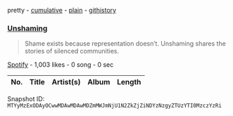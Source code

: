 pretty - [cumulative](/playlists/cumulative/37i9dQZF1DWWGquR9lelQD.md) - [plain](/playlists/plain/37i9dQZF1DWWGquR9lelQD) - [githistory](https://github.githistory.xyz/mackorone/spotify-playlist-archive/blob/main/playlists/plain/37i9dQZF1DWWGquR9lelQD)

### [Unshaming](https://open.spotify.com/playlist/37i9dQZF1DWWGquR9lelQD)

> Shame exists because representation doesn’t\. Unshaming shares the stories of silenced communities.

[Spotify](https://open.spotify.com/user/spotify) - 1,003 likes - 0 song - 0 sec

| No. | Title | Artist(s) | Album | Length |
|---|---|---|---|---|

Snapshot ID: `MTYyMzExODAyOCwwMDAwMDAwMDZmMWJmNjU1N2ZkZjZiNDYzNzgyZTUzYTI0MzczYzRi`
